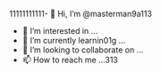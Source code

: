 11111111111- 👋 Hi, I’m @masterman9a113
- 👀 I’m interested in ...
- 🌱 I’m currently learnin01g ...
- 💞️ I’m looking to collaborate on ...
- 📫 How to reach me ...313

<!---
masterman9a113/masterman9a113 is a ✨ special ✨ repository because its `README.md` (this file) appears on your GitHub profile.
You can click the Preview link to take a look at your changes.
--->
